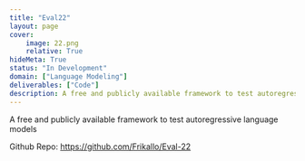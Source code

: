 ```yaml
---
title: "Eval22"
layout: page
cover:
    image: 22.png
    relative: True
hideMeta: True
status: "In Development"
domain: ["Language Modeling"]
deliverables: ["Code"]
description: A free and publicly available framework to test autoregressive language models
---
```


A free and publicly available framework to test autoregressive language models

Github Repo: https://github.com/Frikallo/Eval-22